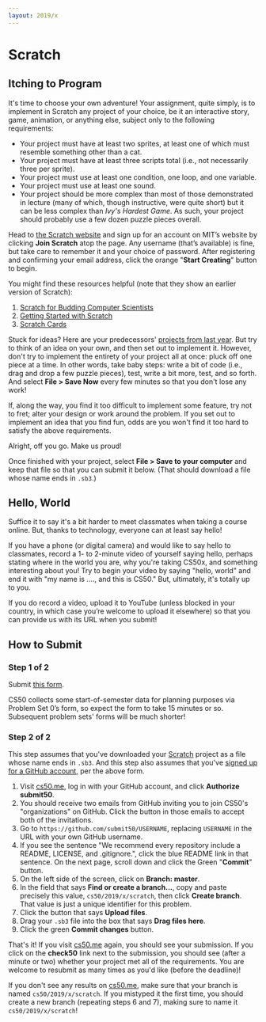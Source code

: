 ```yaml
---
layout: 2019/x
---
```


# Scratch

## Itching to Program

It's time to choose your own adventure! Your assignment, quite simply, is to implement in Scratch any project of your choice, be it an interactive story, game, animation, or anything else, subject only to the following requirements:

* Your project must have at least two sprites, at least one of which must resemble something other than a cat.
* Your project must have at least three scripts total (i.e., not necessarily three per sprite).
* Your project must use at least one condition, one loop, and one variable.
* Your project must use at least one sound.
* Your project should be more complex than most of those demonstrated in lecture (many of which, though instructive, were quite short) but it can be less complex than *Ivy's Hardest Game*. As such, your project should probably use a few dozen puzzle pieces overall.

Head to [the Scratch website](https://scratch.mit.edu/) and sign up for an account on MIT’s website by clicking **Join Scratch** atop the page. Any username (that’s available) is fine, but take care to remember it and your choice of password.  After registering and confirming your email address, click the orange "**Start Creating**" button to begin.

You might find these resources helpful (note that they show an earlier version of Scratch):

1. [Scratch for Budding Computer Scientists](https://cs.harvard.edu/malan/scratch/)
1. [Getting Started with Scratch](https://resources.scratch.mit.edu/www/guides/en/Getting-Started-Guide-Scratch2.pdf)
1. [Scratch Cards](https://scratch.mit.edu/info/cards/)

Stuck for ideas? Here are your predecessors' [projects from last year](https://scratch.mit.edu/studios/4248580/). But try to think of an idea on your own, and then set out to implement it. However, don't try to implement the entirety of your project all at once: pluck off one piece at a time. In other words, take baby steps: write a bit of code (i.e., drag and drop a few puzzle pieces), test, write a bit more, test, and so forth. And select **File > Save Now** every few minutes so that you don't lose any work!

If, along the way, you find it too difficult to implement some feature, try not to fret; alter your design or work around the problem. If you set out to implement an idea that you find fun, odds are you won't find it too hard to satisfy the above requirements. 

Alright, off you go. Make us proud! 

Once finished with your project, select **File > Save to your computer**  and keep that file so that you can submit it below.  (That should download a file whose name ends in `.sb3`.) 

## Hello, World

Suffice it to say it's a bit harder to meet classmates when taking a course online. But, thanks to technology, everyone can at least say hello!

If you have a phone (or digital camera) and would like to say hello to classmates, record a 1- to 2-minute video of yourself saying hello, perhaps stating    where in the world you are, why you're taking CS50x, and something interesting about you! Try to begin your video by saying "hello, world" and end it with    "my name is ...., and this is CS50." But, ultimately, it's totally up to you.

If you do record a video, upload it to YouTube (unless blocked in your country, in which case you’re welcome to upload it elsewhere) so that you can provide  us with its URL when you submit!

## How to Submit

### Step 1 of 2

Submit [this form](https://forms.cs50.net/2019/x/psets/0).

CS50 collects some start-of-semester data for planning purposes via Problem Set 0’s form, so expect the form to take 15 minutes or so. Subsequent problem sets' forms will be much shorter!

### Step 2 of 2

This step assumes that you've downloaded your [Scratch](scratch.md) project as a file whose name ends in `.sb3`. And this step also assumes that you've [signed up for a GitHub account](https://github.com/join), per the above form.

1. Visit [cs50.me](https://cs50.me/), log in with your GitHub account, and click **Authorize submit50**.
1. You should receive two emails from GitHub inviting you to join CS50's "organizations" on GitHub. Click the button in those emails to accept both of the invitations.
1. Go to `https://github.com/submit50/USERNAME`, replacing `USERNAME` in the URL with your own GitHub username.
1. If you see the sentence "We recommend every repository include a README, LICENSE, and .gitignore.", click the blue README link in that sentence.  On the next page, scroll down and click the Green "**Commit**" button. 
1. On the left side of the screen, click on **Branch: master**.
1. In the field that says **Find or create a branch...**, copy and paste precisely this value, `cs50/2019/x/scratch`, then click **Create branch**. That value is just a unique identifier for this problem.
1. Click the button that says **Upload files**.
1. Drag your `.sb3` file into the box that says **Drag files here**.
1. Click the green **Commit changes** button.

That's it! If you visit [cs50.me](https://cs50.me/) again, you should see your submission. If you click on the **check50** link next to the submission, you should see (after a minute or two) whether your project met all of the requirements. You are welcome to resubmit as many times as you'd like (before the deadline)!

If you don't see any results on [cs50.me](https://cs50.me/), make sure that your branch is named `cs50/2019/x/scratch`. If you mistyped it the first time, you should create a new branch (repeating steps 6 and 7), making sure to name it `cs50/2019/x/scratch`!

